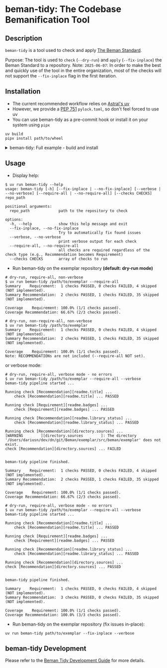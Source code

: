 # beman-tidy: The Codebase Bemanification Tool

<!--
SPDX-License-Identifier: Apache-2.0 WITH LLVM-exception
-->

## Description

`beman-tidy` is a tool used to check and apply
[The Beman Standard](https://github.com/bemanproject/beman/blob/main/docs/beman_standard.md).

Purpose: The tool is used to `check` (`--dry-run`) and `apply` (`--fix-inplace`) the Beman Standard to a repository.
Note: `2025-06-07`: In order to make the best and quickly use of the tool in the entire organization, most of the
checks will not support the `--fix-inplace` flag in the first iteration.

## Installation

- The current recommended workflow relies on [Astral's uv](https://docs.astral.sh/uv/)
- However, we provide a [PEP 751](https://peps.python.org/pep-0751/) `pylock.toml`, so don't feel forced to use uv
- You can use beman-tidy as a pre-commit hook or install it on your system using `pipx`

```shell
uv build
pipx install path/to/wheel
```

<details>
<summary>beman-tidy: Full example - build and install</summary>

```shell
$ uv build
Building source distribution...
Building wheel from source distribution...
Successfully built dist/beman_tidy-0.1.0.tar.gz
Successfully built dist/beman_tidy-0.1.0-py3-none-any.whl

$ pipx install dist/beman_tidy-0.1.0-py3-none-any.whl
Installing to existing venv 'beman-tidy'
  installed package beman-tidy 0.1.0, installed using Python 3.13.4
  These apps are now globally available
    - beman-tidy
...
You will need to open a new terminal or re-login for the PATH changes to take effect. Alternatively, you can source your shell's config file with e.g. 'source ~/.bashrc'.

$ beman-tidy --help
usage: beman-tidy [-h] [--fix-inplace | --no-fix-inplace] [--verbose | --no-verbose] [--checks CHECKS] repo_path
...
```

</details>

## Usage

- Display help:

```shell
$ uv run beman-tidy --help
usage: beman-tidy [-h] [--fix-inplace | --no-fix-inplace] [--verbose | --no-verbose] [--require-all | --no-require-all] [--checks CHECKS] repo_path

positional arguments:
  repo_path             path to the repository to check

options:
  -h, --help            show this help message and exit
  --fix-inplace, --no-fix-inplace
                        Try to automatically fix found issues
  --verbose, --no-verbose
                        print verbose output for each check
  --require-all, --no-require-all
                        all checks are required regardless of the check type (e.g., Recommendation becomes Requirement)
  --checks CHECKS       array of checks to run
```

- Run beman-tidy on the exemplar repository **(default: dry-run mode)**

```shell
# dry-run, require-all, non-verbose
$ uv run beman-tidy /path/to/exemplar --require-all
Summary    Requirement:  1 checks PASSED, 0 checks FAILED, 4 skipped (NOT implemented).
Summary Recommendation:  2 checks PASSED, 1 checks FAILED, 35 skipped (NOT implemented).

Coverage    Requirement: 100.0% (1/1 checks passed).
Coverage Recommendation: 66.67% (2/3 checks passed).

# dry-run, non-require-all, non-verbose
$ uv run beman-tidy /path/to/exemplar
Summary    Requirement:  1 checks PASSED, 0 checks FAILED, 4 skipped (NOT implemented).
Summary Recommendation:  2 checks PASSED, 1 checks FAILED, 35 skipped (NOT implemented).

Coverage    Requirement: 100.0% (1/1 checks passed).
Note: RECOMMENDATIONs are not included (--require-all NOT set).

```

or verbose mode:

```shell
# dry-run, require-all, verbose mode - no errors
$ uv run beman-tidy /path/to/exemplar --require-all --verbose
beman-tidy pipeline started ...

Running check [Recommendation][readme.title] ...
    check [Recommendation][readme.title] ... PASSED

Running check [Requirement][readme.badges] ...
    check [Requirement][readme.badges] ... PASSED

Running check [Recommendation][readme.library_status] ...
    check [Recommendation][readme.library_status] ... PASSED

Running check [Recommendation][directory.sources] ...
[WARNING        ][directory.sources        ]: The directory '/Users/dariusn/dev/dn/git/Beman/exemplar/src/beman/exemplar' does not exist.
check [Recommendation][directory.sources] ... FAILED


beman-tidy pipeline finished.

Summary    Requirement:  1 checks PASSED, 0 checks FAILED, 4 skipped (NOT implemented).
Summary Recommendation:  2 checks PASSED, 1 checks FAILED, 35 skipped (NOT implemented).

Coverage    Requirement: 100.0% (1/1 checks passed).
Coverage Recommendation: 66.67% (2/3 checks passed).
```

```shell
# dry-run, require-all, verbose mode - no errors
$ uv run beman-tidy /path/to/exemplar --require-all --verbose
beman-tidy pipeline started ...

Running check [Recommendation][readme.title] ...
    check [Recommendation][readme.title] ... PASSED

Running check [Requirement][readme.badges] ...
    check [Requirement][readme.badges] ... PASSED

Running check [Recommendation][readme.library_status] ...
    check [Recommendation][readme.library_status] ... PASSED

Running check [Recommendation][directory.sources] ...
check [Recommendation][directory.sources] ... PASSED


beman-tidy pipeline finished.

Summary    Requirement:  1 checks PASSED, 0 checks FAILED, 4 skipped (NOT implemented).
Summary Recommendation:  3 checks PASSED, 0 checks FAILED, 35 skipped (NOT implemented).

Coverage    Requirement: 100.0% (1/1 checks passed).
Coverage Recommendation: 100.0% (3/3 checks passed).
```

- Run beman-tidy on the exemplar repository (fix issues in-place):

```shell
uv run beman-tidy path/to/exemplar --fix-inplace --verbose
```

## beman-tidy Development

Please refer to the [Beman Tidy Development Guide](./docs/dev-guide.md) for more details.
